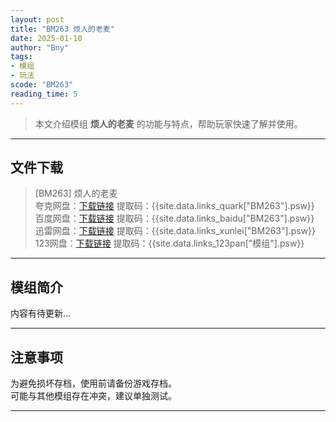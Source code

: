 ```yaml
---
layout: post
title: "BM263 烦人的老麦"
date: 2025-01-10
author: "Bny"
tags: 
- 模组
- 玩法
scode: "BM263"
reading_time: 5
---
```


> 本文介绍模组 **烦人的老麦** 的功能与特点，帮助玩家快速了解并使用。

---

## 文件下载

> [BM263] 烦人的老麦  
夸克网盘：[下载链接]({{site.data.links_quark["BM263"].url}}) 提取码：{{site.data.links_quark["BM263"].psw}}  
百度网盘：[下载链接]({{site.data.links_baidu["BM263"].url}}) 提取码：{{site.data.links_baidu["BM263"].psw}}  
迅雷网盘：[下载链接]({{site.data.links_xunlei["BM263"].url}}) 提取码：{{site.data.links_xunlei["BM263"].psw}}  
123网盘：[下载链接]({{site.data.links_123pan["模组"].url}}) 提取码：{{site.data.links_123pan["模组"].psw}}  

---

## 模组简介

>  
内容有待更新...  

---

## 注意事项

>  
为避免损坏存档，使用前请备份游戏存档。  
可能与其他模组存在冲突，建议单独测试。  

---

